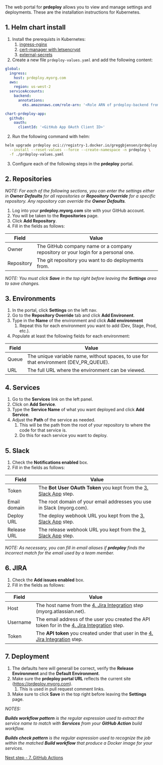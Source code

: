 The web portal for **prdeploy** allows you to view and manage settings and deployments. These are the installation instructions for Kubernetes.

## 1. Helm chart install

1. Install the prerequists in Kubernetes:
   1. [ingress-nginx](https://kubernetes.github.io/ingress-nginx/deploy/#quick-start)
   2. [cert-manager with letsencrypt](https://medium.com/@manojit123/lets-encrypt-certificate-using-cert-manager-on-kubernetes-http-challenge-687ce3718baf)
   3. [external-secrets](https://external-secrets.io/v0.4.3/guides-getting-started/)
2. Create a new file `prdeploy-values.yaml` and add the following content:

```yaml
global:
  ingress:
    host: prdeploy.myorg.com
  aws:
    region: us-west-2
  serviceAccounts:
    backend:
      annotations:
        eks.amazonaws.com/role-arn: '<Role ARN of prdeploy-backend from AWS Configuration>'

chart-prdeploy-app:
  github:
    oauth:
      clientId: '<GitHub App OAuth Client ID>'
```

2. Run the following command with helm:

```bash
helm upgrade prdeploy oci://registry-1.docker.io/greggbjensen/prdeploy \
  --install --reset-values --force --create-namespace -n prdeploy \
  -f ./prdeploy-values.yaml
```

3. Configure each of the following steps in the **prdeploy** portal.

## 2. Repositories

_NOTE: For each of the following sections, you can enter the settings either in **Owner Defaults** for all repositories or **Repository Override** for a specific repository.  Any repository can override the **Owner Defaults**._

1. Log into your **prdeploy.myorg.com** site with your GitHub account.
2. You will be taken to the **Repositories** page.
3. Click **Add Repository**.
4. Fill in the fields as follows:

| Field      | Value                                                                             |
| ---------- | --------------------------------------------------------------------------------- |
| Owner      | The GitHub company name or a company repository or your login for a personal one. |
| Repository | The git repository you want to do deployments from.                               |

_NOTE: You must click **Save** in the top right before leaving the **Settings** area to save changes._

## 3. Environments

1. In the portal, click **Settings** on the left nav.
2. Go to the **Repository Override** tab and click **Add Environent**.
3. Type in the **Name** of the environment and click **Add environment**
   1. Repeat this for each environment you want to add (Dev, Stage, Prod, etc.).
4. Populate at least the following fields for each environment:

| Field | Value                                                                                 |
| ----- | ------------------------------------------------------------------------------------- |
| Queue | The unique variable name, without spaces, to use for that environment (DEV_PR_QUEUE). |
| URL   | The full URL where the environment can be viewed.                                     |

## 4. Services

1. Go to the **Services** link on the left panel.
2. Click on **Add Service**.
3. Type the **Service Name** of what you want deployed and click **Add Service**.
4. Adjust the **Path** of the service as needed.
   1. This will be the path from the root of your repository to where the code for that service is.
   2. Do this for each service you want to deploy.

## 5. Slack

1. Check the **Notifications enabled** box.
2. Fill in the fields as follows:

| Field        | Value                                                                                 |
| ------------ | ------------------------------------------------------------------------------------- |
| Token        | The **Bot User OAuth Token** you kept from the [3. Slack App](./3-slack-app.md) step. |
| Email domain | The root domain of your email addresses you use in Slack (myorg.com).                 |
| Deploy URL   | The deploy webhook URL you kept from the [3. Slack App](./3-slack-app.md) step.       |
| Release URL  | The release webhook URL you kept from the [3. Slack App](./3-slack-app.md) step.      |

_NOTE: As necessary, you can fill in email aliases if **prdeploy** finds the incorrect match for the email used by a team member._

## 6. JIRA

1. Check the **Add issues enabled** box.
2. Fill in the fields as follows:

| Field    | Value                                                                                                                   |
| -------- | ----------------------------------------------------------------------------------------------------------------------- |
| Host     | The host name from the [4. Jira Integration](./4-jira-integration.md) step (myorg.atlassian.net).                       |
| Username | The email address of the user you created the API token for in the [4. Jira Integration](./4-jira-integration.md) step. |
| Token    | The **API token** you created under that user in the [4. Jira Integration](./4-jira-integration.md) step.               |

## 7. Deployment

1. The defaults here will generall be correct, verify the **Release Environment** and the **Default Environment**.
2. Make sure the **prdeploy portal URL** reflects the current site (https://prdeploy.myorg.com).
    1. This is used in pull request comment links.
3. Make sure to click **Save** in the top right before leaving the **Settings** page.


_NOTES:_

_**Builds workflow pattern** is the regular expression used to extract the service name to match with **Services** from your **GitHub Action** build workflow._

_**Builds check pattern** is the regular expression used to recognize the job within the matched **Build workflow** that produce a Docker image for your services._

[Next step - 7. GitHub Actions](./7-github-actions.md)
